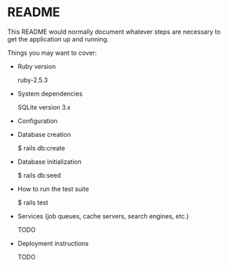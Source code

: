# README

This README would normally document whatever steps are necessary to get the
application up and running.

Things you may want to cover:

* Ruby version

  ruby-2.5.3

* System dependencies
  
  SQLite version 3.x

* Configuration

* Database creation
  
  $ rails db:create

* Database initialization
  
  $ rails db:seed

* How to run the test suite

  $ rails test

* Services (job queues, cache servers, search engines, etc.)
  
  TODO

* Deployment instructions
  
  TODO
